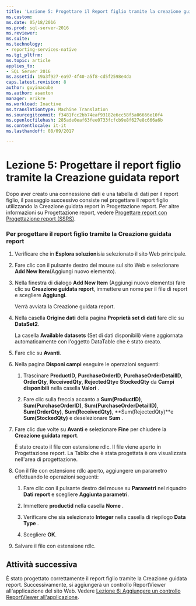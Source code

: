 ```yaml
---
title: 'Lezione 5: Progettare il Report figlio tramite la creazione guidata Report | Documenti Microsoft'
ms.custom: 
ms.date: 05/18/2016
ms.prod: sql-server-2016
ms.reviewer: 
ms.suite: 
ms.technology:
- reporting-services-native
ms.tgt_pltfrm: 
ms.topic: article
applies_to:
- SQL Server 2016
ms.assetid: 19a3f927-ea97-4f40-a5f8-cd5f2598e4da
caps.latest.revision: 8
author: guyinacube
ms.author: asaxton
manager: erikre
ms.workload: Inactive
ms.translationtype: Machine Translation
ms.sourcegitcommit: f3481fcc2bb74eaf93182e6cc58f5a06666e10f4
ms.openlocfilehash: 285ade0eaf63fee0733fcfcb9e8f627e8c666a6b
ms.contentlocale: it-it
ms.lasthandoff: 08/09/2017

---
```

# <a name="lesson-5-design-the-child-report-using-the-report-wizard"></a>Lezione 5: Progettare il report figlio tramite la Creazione guidata report
Dopo aver creato una connessione dati e una tabella di dati per il report figlio, il passaggio successivo consiste nel progettare il report figlio utilizzando la Creazione guidata report in Progettazione report. Per altre informazioni su Progettazione report, vedere [Progettare report con Progettazione report &#40;SSRS&#41;](../reporting-services/tools/design-reporting-services-paginated-reports-with-report-designer-ssrs.md).  
  
### <a name="to-design-the-child-report-using-the-report-wizard"></a>Per progettare il report figlio tramite la Creazione guidata report  
  
1.  Verificare che in **Esplora soluzioni**sia selezionato il sito Web principale.  
  
2.  Fare clic con il pulsante destro del mouse sul sito Web e selezionare **Add New Item**(Aggiungi nuovo elemento).  
  
3.  Nella finestra di dialogo **Add New Item** (Aggiungi nuovo elemento) fare clic su **Creazione guidata report**, immettere un nome per il file di report e scegliere **Aggiungi**.  
  
    Verrà avviata la Creazione guidata report.  
  
4.  Nella casella **Origine dati** della pagina **Proprietà set di dati** fare clic su **DataSet2**.  
  
    La casella **Available datasets** (Set di dati disponibili) viene aggiornata automaticamente con l'oggetto DataTable che è stato creato.  
  
5.  Fare clic su **Avanti**.  
  
6.  Nella pagina **Disponi campi** eseguire le operazioni seguenti:  
  
    1.  Trascinare **ProductID**, **PurchaseOrderID**, **PurchaseOrderDetailID**, **OrderQty**, **ReceivedQty**, **RejectedQty**e **StockedQty** da **Campi disponibili** nella casella **Valori** .  
  
    2.  Fare clic sulla freccia accanto a **Sum(ProductID)**, **Sum(PurchaseOrderID)**, **Sum(PurchaseOrderDetailID)**, **Sum(OrderQty)**, **Sum(ReceivedQty)**, **Sum(RejectedQty)**e **Sum(StockedQty)** e deselezionare **Sum** .  
  
7.  Fare clic due volte su **Avanti** e selezionare **Fine** per chiudere la **Creazione guidata report**.  
  
    È stato creato il file con estensione rdlc. Il file viene aperto in Progettazione report. La Tablix che è stata progettata è ora visualizzata nell'area di progettazione.  
  
8.  Con il file con estensione rdlc aperto, aggiungere un parametro effettuando le operazioni seguenti:  
  
    1.  Fare clic con il pulsante destro del mouse su **Parametri** nel riquadro **Dati report** e scegliere **Aggiunta parametri**.  
  
    2.  Immettere **productid** nella casella **Nome** .  
  
    3.  Verificare che sia selezionato **Integer** nella casella di riepilogo **Data Type** .  
  
    4.  Scegliere **OK**.  
  
9. Salvare il file con estensione rdlc.  
  
## <a name="next-task"></a>Attività successiva  
È stato progettato correttamente il report figlio tramite la Creazione guidata report. Successivamente, si aggiungerà un controllo ReportViewer all'applicazione del sito Web. Vedere [Lezione 6: Aggiungere un controllo ReportViewer all'applicazione](../reporting-services/lesson-6-add-a-reportviewer-control-to-the-application.md).  
  
  
  


